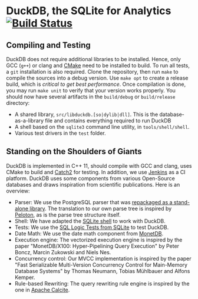 # DuckDB, the SQLite for Analytics    [![Build Status](http://jenkins.u0d.de/buildStatus/icon?job=duckdb)](http://jenkins.u0d.de/job/duckdb)

## Compiling and Testing
DuckDB does not require additional libraries to be installed. Hence, only GCC (`g++`) or clang and [CMake](https://cmake.org) need to be installed to build. To run all tests, a `git` installation is also required. 
Clone the repository, then run `make` to compile the sources into a debug version. Use `make opt` to create a release build, which is *critical to get best performance*. Once compilation is done, you may run `make unit` to verify that your version works properly. You should now have several artifacts in the `build/debug` or `build/release` directory:
* A shared library, `src/libduckdb.[so|dylib|dll]`. This is the database-as-a-library file and contains everything required to run DuckDB
* A shell based on the `sqlite3` command line utility, in `tools/shell/shell`. 
* Various test drivers in the `test` folder.

## Standing on the Shoulders of Giants
DuckDB is implemented in C++ 11, should compile with GCC and clang, uses CMake to build and [Catch2](https://github.com/catchorg/Catch2) for testing. In addition, we use [Jenkins](https://jenkins.io) as a CI platform. DuckDB uses some components from various Open-Source databases and draws inspiration from scientific publications. Here is an overview:

* Parser: We use the PostgreSQL parser that was [repackaged as a stand-alone library](https://github.com/lfittl/libpg_query). The translation to our own parse tree is inspired by [Peloton](https://pelotondb.io), as is the parse tree structure itself.
* Shell: We have adapted the [SQLite shell](https://sqlite.org/cli.html) to work with DuckDB.
* Tests: We use the [SQL Logic Tests from SQLite](https://www.sqlite.org/sqllogictest/doc/trunk/about.wiki) to test DuckDB.
* Date Math: We use the date math component from [MonetDB](https://www.monetdb.org).
* Execution engine: The vectorized execution engine is inspired by the paper "MonetDB/X100: Hyper-Pipelining Query Execution" by Peter Boncz, Marcin Zukowski and Niels Nes.
* Concurrency control: Our MVCC implementation is inspired by the paper "Fast Serializable Multi-Version Concurrency Control for Main-Memory Database Systems" by Thomas Neumann, Tobias Mühlbauer and Alfons Kemper.
* Rule-based Rewriting: The query rewriting rule engine is inspired by the one in [Apache Calcite](https://calcite.apache.org).
